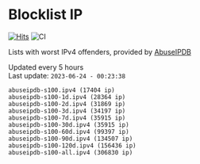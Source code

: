 # Blocklist IP

[![Hits](https://hits.seeyoufarm.com/api/count/incr/badge.svg?url=https%3A%2F%2Fgithub.com%2Fborestad%2Fblocklist-ip%2F&count_bg=%2379C83D&title_bg=%23555555&icon=&icon_color=%23E7E7E7&title=hits&edge_flat=false)](https://hits.seeyoufarm.com)  ![CI](https://img.shields.io/github/workflow/status/borestad/blocklist-ip/CI?style=flat-square)

Lists with worst IPv4 offenders, provided by [AbuseIPDB](https://www.abuseipdb.com/)

<!-- FOOTER-PLACEHOLDER -->
Updated every 5 hours<br>
Last update: `2023-06-24 - 00:23:38`
```
abuseipdb-s100.ipv4 (17404 ip)
abuseipdb-s100-1d.ipv4 (28364 ip)
abuseipdb-s100-2d.ipv4 (31869 ip)
abuseipdb-s100-3d.ipv4 (34197 ip)
abuseipdb-s100-7d.ipv4 (35915 ip)
abuseipdb-s100-30d.ipv4 (35915 ip)
abuseipdb-s100-60d.ipv4 (99397 ip)
abuseipdb-s100-90d.ipv4 (134507 ip)
abuseipdb-s100-120d.ipv4 (156436 ip)
abuseipdb-s100-all.ipv4 (306830 ip)
```
